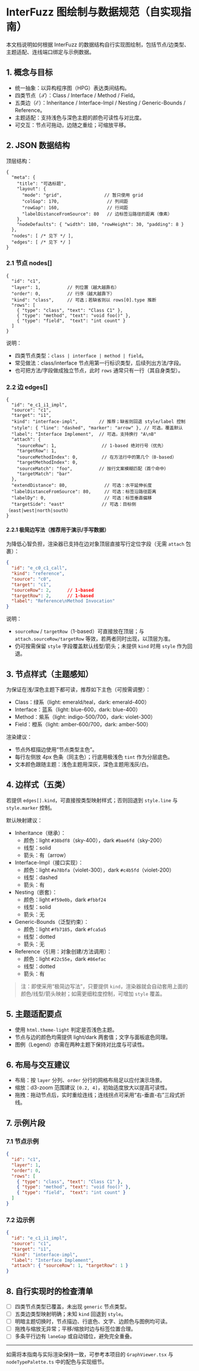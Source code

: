 # InterFuzz 图绘制与数据规范（自实现指南）

本文档说明如何根据 InterFuzz 的数据结构自行实现图绘制，包括节点/边类型、主题适配、连线端口绑定与示例数据。

## 1. 概念与目标

- 统一抽象：以异构程序图（HPG）表达类间结构。
- 四类节点（𝒯）：Class / Interface / Method / Field。
- 五类边（ℰ）：Inheritance / Interface-Impl / Nesting / Generic-Bounds / Reference。
- 主题适配：支持浅色与深色主题的颜色可读性与对比度。
- 可交互：节点可拖动，边随之重绘；可缩放平移。

## 2. JSON 数据结构

顶层结构：

```jsonc
{
  "meta": {
    "title": "可选标题",
    "layout": {
      "mode": "grid",                // 暂只使用 grid
      "colGap": 170,                  // 列间距
      "rowGap": 160,                  // 行间距
      "labelDistanceFromSource": 80   // 边标签沿路径的距离（像素）
    },
    "nodeDefaults": { "width": 180, "rowHeight": 30, "padding": 8 }
  },
  "nodes": [ /* 见下 */ ],
  "edges": [ /* 见下 */ ]
}
```

### 2.1 节点 nodes[]

```jsonc
{
  "id": "c1",
  "layer": 1,          // 列位置（越大越靠右）
  "order": 0,          // 行序（越大越靠下）
  "kind": "class",     // 可选；若缺省则以 rows[0].type 推断
  "rows": [
    { "type": "class", "text": "Class C1" },
    { "type": "method", "text": "void foo()" },
    { "type": "field",  "text": "int count" }
  ]
}
```

说明：
- 四类节点类型：`class | interface | method | field`。
- 常见做法：class/interface 节点用第一行标识类型，后续列出方法/字段。
- 也可把方法/字段做成独立节点，此时 `rows` 通常只有一行（其自身类型）。

### 2.2 边 edges[]

```jsonc
{
  "id": "e_c1_i1_impl",
  "source": "c1",
  "target": "i1",
  "kind": "interface-impl",        // 推荐；缺省则回退 style/label 控制
  "style": { "line": "dashed", "marker": "arrow" }, // 可选，覆盖默认
  "label": "Interface Implement",  // 可选，支持换行 "A\nB"
  "attach": {
    "sourceRow": 1,                 // 1-based 绝对行号（优先）
    "targetRow": 1,
    "sourceMethodIndex": 0,         // 在方法行中的第几个（0-based）
    "targetMethodIndex": 0,
    "sourceMatch": "foo",          // 按行文案模糊匹配（首个命中）
    "targetMatch": "bar"
  },
  "extendDistance": 80,              // 可选：水平延伸长度
  "labelDistanceFromSource": 80,     // 可选：标签沿路径距离
  "labelDy": 0,                      // 可选：标签垂直偏移
  "targetSide": "east"              // 可选：目标侧（east|west|north|south）
}
```

#### 2.2.1 极简边写法（推荐用于演示/手写数据）

为降低心智负担，渲染器已支持在边对象顶层直接写行定位字段（无需 `attach` 包裹）：

```json
{
  "id": "e_c0_c1_call",
  "kind": "reference",
  "source": "c0",
  "target": "c1",
  "sourceRow": 2,      // 1-based
  "targetRow": 2,      // 1-based
  "label": "Reference\nMethod Invocation"
}
```

说明：
- `sourceRow` / `targetRow`（1-based）可直接放在顶层；与 `attach.sourceRow/targetRow` 等效，若两者同时出现，以顶层为准。
- 仍可按需保留 `style` 字段覆盖默认线型/箭头；未提供 `kind` 时用 `style` 作为回退。

## 3. 节点样式（主题感知）

为保证在浅/深色主题下都可读，推荐如下主色（可按需调整）：

- Class：绿系（light: emerald/teal，dark: emerald-400）
- Interface：蓝系（light: blue-600，dark: blue-400）
- Method：紫系（light: indigo-500/700，dark: violet-300）
- Field：橙系（light: amber-600/700，dark: amber-500）

渲染建议：
- 节点外框描边使用“节点类型主色”。
- 每行左侧放 4px 色条（同主色）；行底用极浅色 `tint` 作为分层底色。
- 文本颜色跟随主题：浅色主题用深灰，深色主题用浅灰/白。

## 4. 边样式（五类）

若提供 `edges[].kind`，可直接按类型映射样式；否则回退到 `style.line` 与 `style.marker` 控制。

默认映射建议：

- Inheritance（继承）：
  - 颜色：light `#38bdf8`（sky-400），dark `#bae6fd`（sky-200）
  - 线型：solid
  - 箭头：有（arrow）
- Interface-Impl（接口实现）：
  - 颜色：light `#a78bfa`（violet-300），dark `#c4b5fd`（violet-200）
  - 线型：dashed
  - 箭头：有
- Nesting（嵌套）：
  - 颜色：light `#f59e0b`，dark `#fbbf24`
  - 线型：solid
  - 箭头：无
- Generic-Bounds（泛型约束）：
  - 颜色：light `#fb7185`，dark `#fca5a5`
  - 线型：dotted
  - 箭头：无
- Reference（引用：对象创建/方法调用）：
  - 颜色：light `#22c55e`，dark `#86efac`
  - 线型：dotted
  - 箭头：有

> 注：即使采用“极简边写法”，只要提供 `kind`，渲染器就会自动套用上面的颜色/线型/箭头映射；如需更细粒度控制，可增加 `style` 覆盖。

## 5. 主题适配要点

- 使用 `html.theme-light` 判定是否浅色主题。
- 节点与边的颜色均需提供 light/dark 两套值；文字与面板底色同理。
- 图例（Legend）亦需在两种主题下保持对比度与可读性。

## 6. 布局与交互建议

- 布局：按 `layer` 分列、`order` 分行的网格布局足以应付演示场景。
- 缩放：d3-zoom 范围建议 `[0.2, 4]`，初始适度放大以提高可读性。
- 拖拽：拖动节点后，实时重绘连线；连线拐点可采用“右-垂直-右”三段式折线。

## 7. 示例片段

### 7.1 节点示例

```json
{
  "id": "c1",
  "layer": 1,
  "order": 0,
  "rows": [
    { "type": "class", "text": "Class C1" },
    { "type": "method", "text": "void foo()" },
    { "type": "field",  "text": "int count" }
  ]
}
```

### 7.2 边示例

```json
{
  "id": "e_c1_i1_impl",
  "source": "c1",
  "target": "i1",
  "kind": "interface-impl",
  "label": "Interface Implement",
  "attach": { "sourceRow": 1, "targetRow": 1 }
}
```

## 8. 自行实现时的检查清单

- [ ] 四类节点类型已覆盖，未出现 `generic` 节点类型。
- [ ] 五类边类型映射明确；未知 `kind` 回退到 `style`。
- [ ] 明暗主题切换时，节点描边、行底色、文字、边颜色与图例均可读。
- [ ] 拖拽与缩放无异常；平移/缩放时边与标签位置合理。
- [ ] 多条平行边有 `laneGap` 或自动错位，避免完全重叠。

---

如需将本指南与实际渲染保持一致，可参考本项目的 `GraphViewer.tsx` 与 `nodeTypePalette.ts` 中的配色与实现细节。
